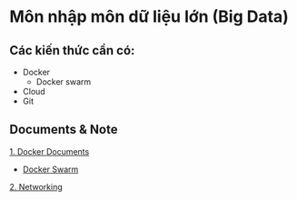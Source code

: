 # Môn nhập môn dữ liệu lớn (Big Data)

## Các kiến thức cần có:
- Docker
  - Docker swarm
- Cloud
- Git

## Documents & Note
[1. Docker Documents](https://docs.docker.com/reference/cli/docker/)
  - [Docker Swarm](https://github.com/DoanCongQui/big-data/tree/main/Docker%20swarm)

[2. Networking]()

